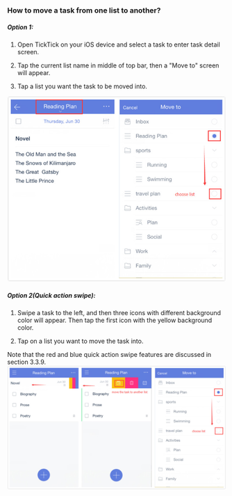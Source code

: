 ### How to move a task from one list to another?

##### Option 1:

1. Open TickTick on your iOS device and select a task to enter task detail screen.

2. Tap the current list name in middle of top bar, then a "Move to" screen will appear.

3. Tap a list you want the task to be moved into.

![](movetask15.jpg)

##### Option 2\(Quick action swipe\):

1. Swipe a task to the left, and then three icons with different background color will appear. Then tap the first icon with the yellow background color.

2. Tap on a list you want to move the task into.

Note that the red and blue quick action swipe features are discussed in section 3.3.9.![](movetask345.jpg)

